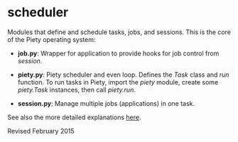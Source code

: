 
scheduler
=========

Modules that define and schedule tasks, jobs, and sessions.  This is
the core of the Piety operating system:

- **job.py**: Wrapper for application to provide hooks for job control
    from *session*.

- **piety.py**: Piety scheduler and even loop.  Defines the *Task*
   class and *run* function.  To run tasks in Piety, import the
   *piety* module, create some *piety.Task* instances, then call
   *piety.run*.

- **session.py**: Manage multiple jobs (applications) in one task.

See also the more detailed explanations [here](../doc/scheduler.md).

Revised February 2015

